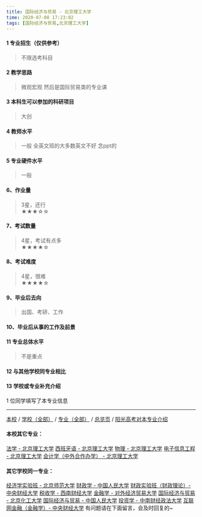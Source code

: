 ```yaml
---
title: 国际经济与贸易 - 北京理工大学
time: 2020-07-08 17:23:02
tags: [国际经济与贸易,北京理工大学]
---
```

#### 1 专业招生（仅供参考）  
> 不限选考科目 

#### 2 教学思路  
> 微观宏观 然后是国际贸易类的专业课



#### 3 本科生可以参加的科研项目  
>  大创



#### 4 教师水平
> 一般 全英文班的大多数英文不好 念ppt的



#### 5 专业硬件水平
> 一般



#### 6、作业量
> 3星，还行  
★★★☆☆



#### 7、考试数量  
> 4星，考试有点多   
★★★★☆



#### 8、考试难度  
> 4星，很难   
★★★★☆



#### 9、毕业后去向  
> 出国、考研、工作



#### 10、毕业后从事的工作及前景  
>  



#### 11 专业总体水平 
> 不是重点

#### 12 与其他学校同专业相比
> 

#### 13 学校或专业补充介绍
> 

1 位同学填写了本专业信息
***
[本校](https://univgo.github.io/2020/07/08/北京理工大学) / [学校（全部）](https://univgo.github.io/2020/07/09/学校汇总页) / [专业（全部）](https://univgo.github.io/2020/07/09/专业汇总页) / [总览页](https://univgo.github.io/2020/07/09/总览) / [阳光高考对本专业介绍](http://gaokao.chsi.com.cn/sch/zyk/view.do?schId=73394542&specId=73381083)
#### 本校其它专业：
[法学 - 北京理工大学](https://univgo.github.io/2020/07/08/法学%20-%20北京理工大学)
[西班牙语 - 北京理工大学](https://univgo.github.io/2020/07/08/西班牙语%20-%20北京理工大学)
[物理 - 北京理工大学](https://univgo.github.io/2020/07/08/物理%20-%20北京理工大学)
[电子信息工程 - 北京理工大学](https://univgo.github.io/2020/07/08/电子信息%20-%20北京理工大学)
[会计学（中外合作办学） - 北京理工大学](https://univgo.github.io/2020/07/08/会计学中外合作办学%20-%20北京理工大学)

#### 其它学校同一专业：
[经济学实验班 - 北京师范大学](https://univgo.github.io/2020/07/08/经济学实验班%20-%20北京师范大学)
[财政学 - 中国人民大学](https://univgo.github.io/2020/07/08/财政学%20-%20中国人民大学)
[财政实验班（财政理论）- 中央财经大学](https://univgo.github.io/2020/07/08/财政实验班（财政理论）-%20%20中央财经大学)
[税收学 - 西南财经大学](https://univgo.github.io/2020/07/08/税收学%20-%20西南财经大学)
[金融学 - 对外经济贸易大学](https://univgo.github.io/2020/07/08/金融学%20-%20对外经济贸易大学)
[国际经济与贸易 - 北京化工大学](https://univgo.github.io/2020/07/08/国际经济与贸易%20-%20北京化工大学)
[国际经济与贸易 - 中国人民大学](https://univgo.github.io/2020/07/08/国际经济与贸易%20-%20中国人民大学)
[投资学 - 中南财经政法大学](https://univgo.github.io/2020/07/08/投资学%20-%20中南财经政法大学)
[互联网金融（金融学）- 中央财经大学](https://univgo.github.io/2020/07/08/互联网金融（金融学）-%20%20中央财经大学)
有问题请在下面留言，会及时回复的~